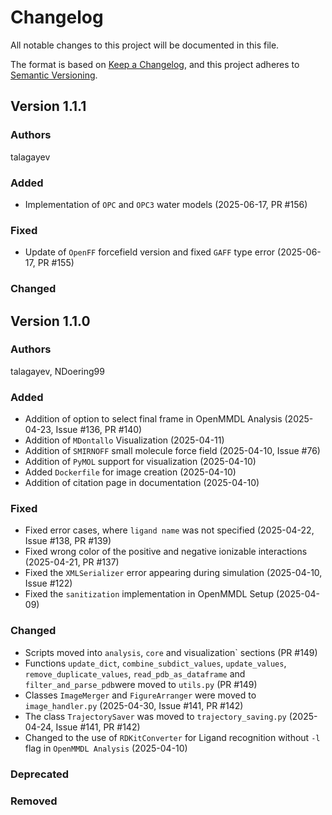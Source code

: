 # Changelog
All notable changes to this project will be documented in this file.

The format is based on [Keep a Changelog](https://keepachangelog.com/en/1.0.0/),
and this project adheres to [Semantic Versioning](https://semver.org/spec/v2.0.0.html).

<!--
The rules for this file:
  * entries are sorted newest-first.
  * summarize sets of changes - don't reproduce every git log comment here.
  * don't ever delete anything.
  * keep the format consistent:
    * do not use tabs but use spaces for formatting
    * 79 char width
    * YYYY-MM-DD date format (following ISO 8601)
  * accompany each entry with github issue/PR number (Issue #xyz)
-->
## Version 1.1.1

### Authors
talagayev

### Added
- Implementation of `OPC` and `OPC3` water models (2025-06-17, PR #156)

### Fixed
- Update of `OpenFF` forcefield version and fixed `GAFF` type error (2025-06-17, PR #155)

### Changed


## Version 1.1.0

### Authors
talagayev, NDoering99

### Added
- Addition of option to select final frame in OpenMMDL Analysis (2025-04-23, Issue #136, PR #140)
- Addition of `MDontallo` Visualization (2025-04-11)
- Addition of `SMIRNOFF` small molecule force field (2025-04-10, Issue #76)
- Addition of `PyMOL` support for visualization (2025-04-10)
- Added `Dockerfile` for image creation  (2025-04-10)
- Addition of citation page in documentation (2025-04-10)

### Fixed
- Fixed error cases, where `ligand name` was not specified (2025-04-22, Issue #138, PR #139)
- Fixed wrong color of the positive and negative ionizable interactions (2025-04-21, PR #137)
- Fixed the `XMLSerializer` error appearing during simulation (2025-04-10, Issue #122)
- Fixed the `sanitization` implementation in OpenMMDL Setup (2025-04-09)

### Changed
- Scripts moved into `analysis`, `core` and visualization` sections (PR #149)
- Functions `update_dict`, `combine_subdict_values`, `update_values`, `remove_duplicate_values`,
  `read_pdb_as_dataframe` and `filter_and_parse_pdb`were moved to `utils.py` (PR #149)
- Classes `ImageMerger` and `FigureArranger` were moved to `image_handler.py`
  (2025-04-30, Issue #141, PR #142)
- The class `TrajectorySaver` was moved to `trajectory_saving.py` (2025-04-24, Issue #141, PR #142)
- Changed to the use of `RDKitConverter` for Ligand recognition
  without `-l` flag in `OpenMMDL Analysis` (2025-04-10)

### Deprecated
<!-- Soon-to-be removed features -->

### Removed
<!-- Removed features -->
